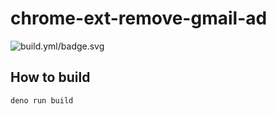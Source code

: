 # chrome-ext-remove-gmail-ad

![build.yml/badge.svg](https://github.com/hrtwt/chrome-ext-remove-gmail-ad/actions/workflows/build.yml/badge.svg)

## How to build

```sh
deno run build
```
